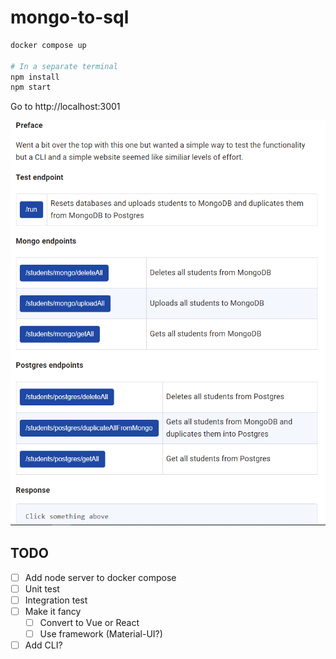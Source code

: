 # mongo-to-sql

```bash
docker compose up

# In a separate terminal
npm install
npm start
```

Go to http://localhost:3001

![demo](./demo.png)

## TODO
- [ ] Add node server to docker compose
- [ ] Unit test
- [ ] Integration test
- [ ] Make it fancy
  - [ ] Convert to Vue or React
  - [ ] Use framework (Material-UI?)
- [ ] Add CLI?
